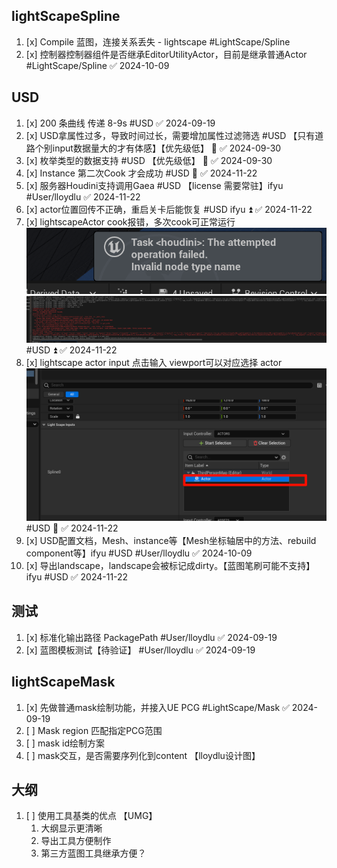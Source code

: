 ## lightScapeSpline
1. [x] Compile 蓝图，连接关系丢失  - lightscape #LightScape/Spline 
2. [x] 控制器控制器组件是否继承EditorUtilityActor，目前是继承普通Actor #LightScape/Spline ✅ 2024-10-09

## USD
1. [x] 200 条曲线 传递 8-9s #USD ✅ 2024-09-19
2. [x] USD拿属性过多，导致时间过长，需要增加属性过滤筛选 #USD  【只有道路个别input数据量大的才有体感】【优先级低】 🔽 ✅ 2024-09-30
3. [x] 枚举类型的数据支持 #USD 【优先级低】 🔽 ✅ 2024-09-30
4. [x] Instance 第二次Cook 才会成功 #USD 🔺 ✅ 2024-11-22
5. [x] 服务器Houdini支持调用Gaea #USD 【license 需要常驻】ifyu #User/lloydlu ✅ 2024-11-22
6. [x] actor位置回传不正确，重启关卡后能恢复 #USD  ifyu ⏫ ✅ 2024-11-22
7. [x] lightscapeActor cook报错，多次cook可正常运行![Pasted image 20240919111812](https://raw.githubusercontent.com/wanlilu/imgBed/main/notePasted%20image%2020240919111812.png) ![Pasted image 20240919111630](https://raw.githubusercontent.com/wanlilu/imgBed/main/notePasted%20image%2020240919111630.png) #USD ⏫ ✅ 2024-11-22
8. [x] lightscape actor input 点击输入 viewport可以对应选择 actor![Pasted image 20240919113955](https://raw.githubusercontent.com/wanlilu/imgBed/main/notePasted%20image%2020240919113955.png) #USD 🔽 ✅ 2024-11-22
9. [x] USD配置文档，Mesh、instance等【Mesh坐标轴居中的方法、rebuild component等】ifyu #USD #User/lloydlu ✅ 2024-10-09
10. [x] 导出landscape，landscape会被标记成dirty。【蓝图笔刷可能不支持】ifyu #USD ✅ 2024-11-22


## 测试
1. [x] 标准化输出路径 PackagePath #User/lloydlu ✅ 2024-09-19
2. [x] 蓝图模板测试【待验证】 #User/lloydlu ✅ 2024-09-19


## lightScapeMask
1. [x] 先做普通mask绘制功能，并接入UE PCG #LightScape/Mask ✅ 2024-09-19
2. [ ] Mask region 匹配指定PCG范围 
3. [ ] mask id绘制方案 
4. [ ] mask交互，是否需要序列化到content  【lloydlu设计图】



## 大纲
1. [ ] 使用工具基类的优点  【UMG】
	  1. 大纲显示更清晰
	  2. 导出工具方便制作
	  3. 第三方蓝图工具继承方便？
	
